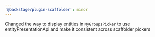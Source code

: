 ```yaml
---
'@backstage/plugin-scaffolder': minor
---
```


Changed the way to display entities in `MyGroupsPicker` to use entityPresentationApi and make it consistent across scaffolder pickers
